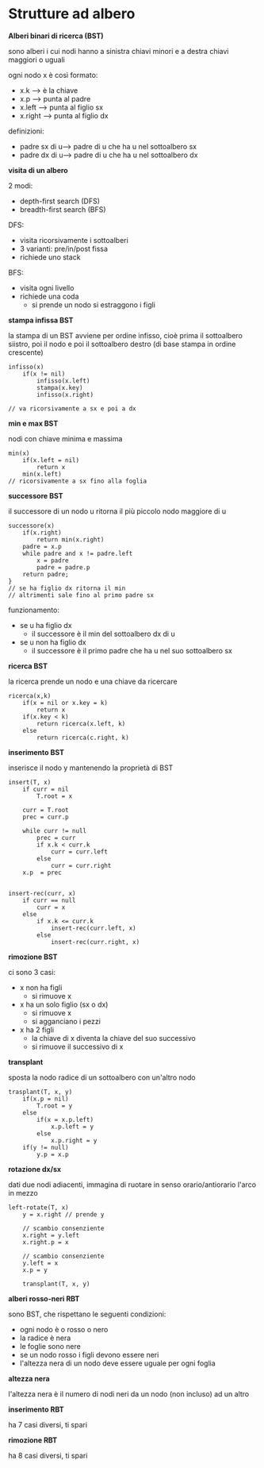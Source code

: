 
# Strutture ad albero

**Alberi binari di ricerca (BST)**

sono alberi i cui nodi hanno a sinistra chiavi minori e a destra chiavi maggiori o uguali

ogni nodo x è così formato:
* x.k --> è la chiave
* x.p --> punta al padre
* x.left --> punta al figlio sx
* x.right --> punta al figlio dx

definizioni:
* padre sx di u--> padre di u che ha u nel sottoalbero sx
* padre dx di u--> padre di u che ha u nel sottoalbero dx

**visita di un albero**

2 modi:
* depth-first search (DFS)
* breadth-first search (BFS)

DFS:
* visita ricorsivamente i sottoalberi
* 3 varianti: pre/in/post fissa
* richiede uno stack

BFS:
* visita ogni livello
* richiede una coda
    * si prende un nodo si estraggono i figli

**stampa infissa BST**

la stampa di un BST avviene per ordine infisso, cioè prima il sottoalbero siistro, poi il nodo e poi il sottoalbero destro (di base stampa in ordine crescente)

```
infisso(x)
    if(x != nil)
        infisso(x.left)
        stampa(x.key)
        infisso(x.right)

// va ricorsivamente a sx e poi a dx
```

**min e max BST**

nodi con chiave minima e massima

```
min(x)
    if(x.left = nil)
        return x
    min(x.left)
// ricorsivamente a sx fino alla foglia
```

**successore BST**

il successore di un nodo u ritorna il più piccolo nodo maggiore di u

```
successore(x)
    if(x.right)
        return min(x.right)
    padre = x.p
    while padre and x != padre.left
        x = padre
        padre = padre.p
    return padre;
}
// se ha figlio dx ritorna il min
// altrimenti sale fino al primo padre sx
```

funzionamento:
* se u ha figlio dx
    * il successore è il min del sottoalbero dx di u
* se u non ha figlio dx
    * il successore è il primo padre che ha u nel suo sottoalbero sx

**ricerca BST**

la ricerca prende un nodo e una chiave da ricercare

```
ricerca(x,k)
    if(x = nil or x.key = k)
        return x
    if(x.key < k)
        return ricerca(x.left, k)
    else
        return ricerca(c.right, k)
```

**inserimento BST**

inserisce il nodo y mantenendo la proprietà di BST

```
insert(T, x)
    if curr = nil
        T.root = x
    
    curr = T.root
    prec = curr.p
    
    while curr != null
        prec = curr
        if x.k < curr.k
            curr = curr.left
        else
            curr = curr.right
    x.p  = prec


insert-rec(curr, x)
    if curr == null
        curr = x
    else
        if x.k <= curr.k 
            insert-rec(curr.left, x)
        else
            insert-rec(curr.right, x)               
```

**rimozione BST**

ci sono 3 casi:
* x non ha figli
    * si rimuove x
* x ha un solo figlio (sx o dx)
    * si rimuove x
    * si agganciano i pezzi
* x ha 2 figli
    * la chiave di x diventa  la chiave del suo successivo
    * si rimuove il successivo di x

**transplant**

sposta la nodo radice di un sottoalbero con un'altro nodo

```
trasplant(T, x, y)
    if(x.p = nil)
        T.root = y
    else
        if(x = x.p.left)
            x.p.left = y
        else
            x.p.right = y
    if(y != null)
        y.p = x.p
```

**rotazione dx/sx**

dati due nodi adiacenti, immagina di ruotare in senso orario/antiorario l'arco in mezzo
```
left-rotate(T, x)
    y = x.right // prende y
    
    // scambio consenziente
    x.right = y.left
    x.right.p = x
        
    // scambio consenziente
    y.left = x
    x.p = y

    transplant(T, x, y)
```


**alberi rosso-neri RBT**

sono BST, che rispettano le seguenti condizioni:
* ogni nodo è o rosso o nero
* la radice è nera
* le foglie sono nere
* se un nodo rosso i figli devono essere neri
* l'altezza nera di un nodo deve essere uguale per ogni foglia

**altezza nera**

l'altezza nera è il numero di nodi neri da un nodo (non incluso) ad un altro

**inserimento RBT**

ha 7 casi diversi, ti spari

**rimozione RBT**

ha 8 casi diversi, ti spari